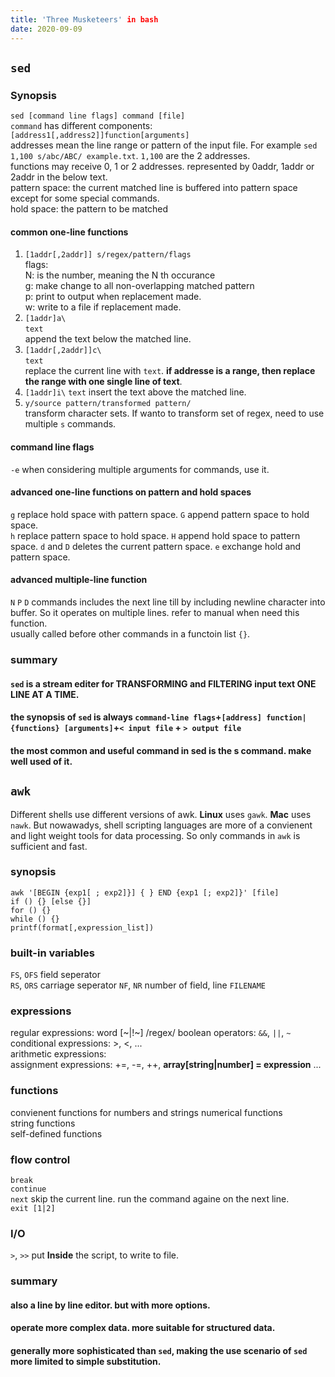 ```yaml
---
title: 'Three Musketeers' in bash
date: 2020-09-09
---
```

## `sed`
### Synopsis
`sed [command line flags] command [file]`  
`command` has different components: `[address1[,address2]]function[arguments]`  
addresses mean the line range or pattern of the input file. For example `sed 1,100 s/abc/ABC/ example.txt`. `1,100` are the 2 addresses.  
functions may receive 0, 1 or 2 addresses. represented by 0addr, 1addr or 2addr in the below text.  
pattern space: the current matched line is buffered into pattern space except for some special commands.  
hold space: the pattern to be matched
#### common one-line functions
1. `[1addr[,2addr]] s/regex/pattern/flags`  
flags:  
N: is the number, meaning the N th occurance  
g: make change to all non-overlapping matched pattern  
p: print to output when replacement made.  
w: write to a file if replacement made.  
2. `[1addr]a\`  
`text`  
append the text below the matched line.
3. `[1addr[,2addr]]c\`  
`text`  
replace the current line with `text`. **if addresse is a range, then replace the range with one single line of text**. 
4. `[1addr]i\`
`text`
insert the text above the matched line.
5. `y/source pattern/transformed pattern/`  
transform character sets. If wanto to transform set of regex, need to use multiple `s` commands.
#### command line flags
`-e` when considering multiple arguments for commands, use it.
#### advanced one-line functions on pattern and hold spaces
`g` replace hold space with pattern space. `G` append pattern space to hold space.  
`h` replace pattern space to hold space. `H` append hold space to pattern space.
`d` and `D` deletes the current pattern space.
`e` exchange hold and pattern space.
#### advanced multiple-line function
`N` `P` `D` commands includes the next line till by including newline character into buffer. So it operates on multiple lines. refer to manual when need this function.  
usually called before other commands in a functoin list `{}`.
### summary
#### `sed` is a **stream** editer for **TRANSFORMING** and **FILTERING** input text ONE LINE AT A TIME.
#### the synopsis of `sed` is always `command-line flags`+`[address] function|{functions} [arguments]`+`< input file` + `> output file`
#### the most common and useful command in sed is the s command. make well used of it.

## `awk`

Different shells use different versions of awk. **Linux** uses `gawk`. **Mac** uses `nawk`. But nowawadys, shell scripting languages are more of a convienent and light weight tools for data processing. So only commands in `awk` is sufficient and fast.

### synopsis
`awk '[BEGIN {exp1[ ; exp2]}] { } END {exp1 [; exp2]}' [file]`  
`if () {} [else {}]`  
`for () {}`  
`while () {}`  
`printf(format[,expression_list])`

### built-in variables
`FS`, `OFS` field seperator  
`RS`, `ORS` carriage seperator
`NF`, `NR`  number of field, line
`FILENAME`  
### expressions
regular expressions: word [~|!~] /regex/
boolean operators: `&&`, `||`, `~`  
conditional expressions:  >, <, ...  
arithmetic expressions:  
assignment expressions: +=, -=, ++, **array[string|number] = expression** ...  
### functions
convienent functions for numbers and strings
numerical functions  
string functions  
self-defined functions
### flow control
`break`  
`continue`  
`next` skip the current line. run the command againe on the next line.   
`exit [1|2]`
### I/O
`>`, `>>` put **Inside** the script, to write to file.
### summary
#### also a line by line editor. but with more options.
#### operate more complex data. more suitable for structured data.
#### generally more sophisticated than `sed`, making the use scenario of `sed` more limited to simple substitution.


